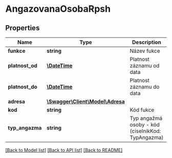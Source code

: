 # AngazovanaOsobaRpsh

## Properties
Name | Type | Description | Notes
------------ | ------------- | ------------- | -------------
**funkce** | **string** | Název fukce | [optional] 
**platnost_od** | [**\DateTime**](\DateTime.md) | Platnost záznamu od data | [optional] 
**platnost_do** | [**\DateTime**](\DateTime.md) | Platnost záznamu do data | [optional] 
**adresa** | [**\Swagger\Client\Model\Adresa**](Adresa.md) |  | [optional] 
**kod** | **string** | Kód fukce | [optional] 
**typ_angazma** | **string** | Typ angažmá osoby  - kód (ciselnikKod: TypAngazma) | [optional] 

[[Back to Model list]](../../README.md#documentation-for-models) [[Back to API list]](../../README.md#documentation-for-api-endpoints) [[Back to README]](../../README.md)

